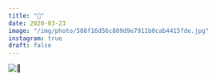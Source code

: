 ```yaml
---
title: "🐂"
date: 2020-03-23
image: "/img/photo/508f16d56c809d9e7911b0cab4415fde.jpg"
instagram: true
draft: false
---
```


![🐂](/img/photo/508f16d56c809d9e7911b0cab4415fde.jpg)

